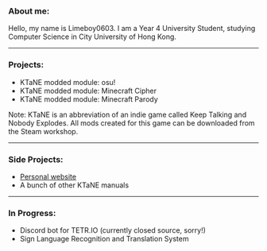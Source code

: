 ### About me:
Hello, my name is Limeboy0603. I am a Year 4 University Student, studying Computer Science in City University of Hong Kong.

---

### Projects:
- KTaNE modded module: osu!
- KTaNE modded module: Minecraft Cipher
- KTaNE modded module: Minecraft Parody

Note: KTaNE is an abbreviation of an indie game called Keep Talking and Nobody Explodes. All mods created for this game can be downloaded from the Steam workshop.

---

### Side Projects:
- [Personal website](https://limeboy0603.github.io/)
- A bunch of other KTaNE manuals

---
### In Progress:
- Discord bot for TETR.IO (currently closed source, sorry!)
- Sign Language Recognition and Translation System
